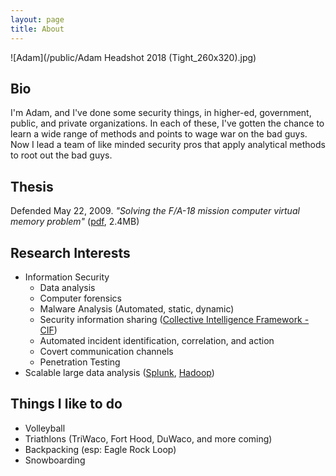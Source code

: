 ```yaml
---
layout: page
title: About
---
```


<!--<p class="message">
  Hey there! This page is included in Hyde as an example. Feel free to customize it for your own use upon downloading. Carry on!
</p>-->

![Adam](/public/Adam Headshot 2018 (Tight_260x320).jpg)

## Bio
I'm Adam, and I've done some security things, in higher-ed, government, public, and
private organizations.  In each of these, I've gotten the chance to learn a wide
range of methods and points to wage war on the bad guys.  Now I lead a team of
like minded security pros that apply analytical methods to root out the bad guys.

## Thesis
Defended May 22, 2009. *"Solving the F/A-18 mission computer virtual memory problem"* ([pdf](/public/papers/adam_sealey_masters.pdf), 2.4MB)

## Research Interests
* Information Security
  * Data analysis
  * Computer forensics
  * Malware Analysis (Automated, static, dynamic)
  * Security information sharing ([Collective Intelligence Framework - CIF](http://code.google.com/p/collective-intelligence-framework/))
  * Automated incident identification, correlation, and action
  * Covert communication channels
  * Penetration Testing
* Scalable large data analysis ([Splunk](http://www.splunk.com), [Hadoop](http://hadoop.apache.org/))

## Things I like to do
* Volleyball
* Triathlons (TriWaco, Fort Hood, DuWaco, and more coming)
* Backpacking (esp: Eagle Rock Loop)
* Snowboarding

